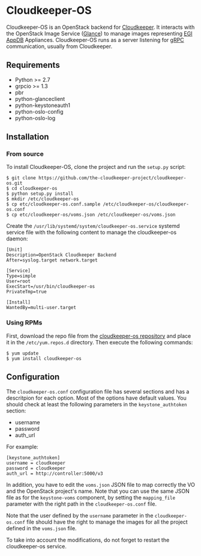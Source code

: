 # Cloudkeeper-OS
Cloudkeeper-OS is an OpenStack backend for [Cloudkeeper](https://github.com/the-cloudkeeper-project/cloudkeeper). It interacts with the OpenStack Image Service ([Glance](https://docs.openstack.org/glance)) to manage images representing [EGI AppDB](https://appdb.egi.eu/browse/cloud) Appliances. Cloudkeeper-OS runs as a server listening for [gRPC](https://grpc.io/) communication, usually from Cloudkeeper.

## Requirements
* Python >= 2.7
* grpcio >= 1.3
* pbr
* python-glanceclient
* python-keystoneauth1
* python-oslo-config
* python-oslo-log

## Installation

### From source
To install Cloudkeeper-OS, clone the project and run the ```setup.py``` script:
```
$ git clone https://github.com/the-cloudkeeper-project/cloudkeeper-os.git
$ cd cloudkeeper-os
$ python setup.py install
$ mkdir /etc/cloudkeeper-os
$ cp etc/cloudkeeper-os.conf.sample /etc/cloudkeeper-os/cloudkeeper-os.conf
$ cp etc/cloudkeeper-os/voms.json /etc/cloudkeeper-os/voms.json
```

Create the ```/usr/lib/systemd/system/cloudkeeper-os.service``` systemd service file with the following content to manage the cloudkeeper-os daemon:
```
[Unit]
Description=OpenStack Cloudkeeper Backend
After=syslog.target network.target

[Service]
Type=simple
User=root
ExecStart=/usr/bin/cloudkeeper-os
PrivateTmp=true

[Install]
WantedBy=multi-user.target
```

### Using RPMs

First, download the repo file from the [cloudkeeper-os repository](http://grand-est.fr/resources/software/cloudkeeper-os/repofiles/centos7/cloudkeeper-os.repo) and place it in the ```/etc/yum.repos.d``` directory. Then execute the following commands:
```
$ yum update
$ yum install cloudkeeper-os
```

## Configuration

The ```cloudkeeper-os.conf``` configuration file has several sections and has a descritpion for each option. Most of the options have default values.  You should check at least the following parameters in the ```keystone_authtoken``` section:

* username
* password
* auth_url

For example:
```
[keystone_authtoken]
username = cloudkeeper
password = cloudkeeper
auth_url = http://controller:5000/v3
```


In addition, you have to edit the ```voms.json``` JSON file to map correctly the VO and the OpenStack project's name. Note that you can use the same JSON file as for the ```keystone-voms``` component, by setting the ```mapping_file``` parameter with the right path in the ```cloudkeeper-os.conf``` file.

Note that the user defined by the ```username``` parameter in the ```cloudkeeper-os.conf``` file should have the right to manage the images for all the project defined in the ```voms.json``` file.

To take into account the modifications, do not forget to restart the cloudkeeper-os service.
